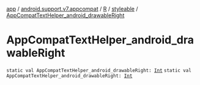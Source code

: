 [app](../../../index.md) / [android.support.v7.appcompat](../../index.md) / [R](../index.md) / [styleable](index.md) / [AppCompatTextHelper_android_drawableRight](.)

# AppCompatTextHelper_android_drawableRight

`static val AppCompatTextHelper_android_drawableRight: `[`Int`](https://kotlinlang.org/api/latest/jvm/stdlib/kotlin/-int/index.html)
`static val AppCompatTextHelper_android_drawableRight: `[`Int`](https://kotlinlang.org/api/latest/jvm/stdlib/kotlin/-int/index.html)